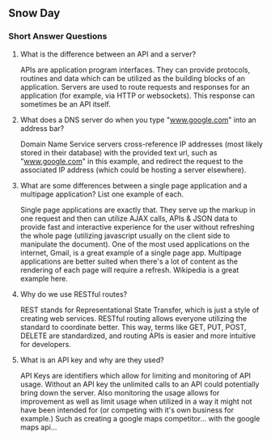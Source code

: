 ## Snow Day

### Short Answer Questions

1. What is the difference between an API and a server?

	APIs are application program interfaces. They can provide protocols, routines and data which can be utilized as the building blocks of an application.  Servers are used to route requests and responses for an application (for example, via HTTP or websockets). This response can sometimes be an API itself.
	
2. What does a DNS server do when you type "www.google.com" into an address bar?

	Domain Name Service servers cross-reference IP addresses (most likely stored in their database) with the provided text url, such as "www.google.com" in this example, and redirect the request to the associated IP address (which could be hosting a server elsewhere).
	

3. What are some differences between a single page application and a multipage application? List one example of each.

	Single page applications are exactly that. They serve up the markup in one request and then can utilize AJAX calls, APIs & JSON data to provide fast and interactive experience for the user without refreshing the whole page (utilizing javascript usually on the client side to manipulate the document). One of the most used applications on the internet, Gmail, is a great example of a single page app. 
	Multipage applications are better suited when there's a lot of content as the rendering of each page will require a refresh. Wikipedia is a great example here.
	
4. Why do we use RESTful routes?

	REST stands for Representational State Transfer, which is just a style of creating web services. RESTful routing allows everyone utilizing the standard to coordinate better. This way, terms like GET, PUT, POST, DELETE are standardized, and routing APIs is easier and more intuitive for developers.

5. What is an API key and why are they used?

	API Keys are identifiers which allow for limiting and monitoring of API usage. Without an API key the unlimited calls to an API could potentially bring down the server. Also monitoring the usage allows for improvement as well as limit usage when utilized in a way it might not have been intended for (or competing with it's own business for example.) Such as creating a google maps competitor... with the google maps api...